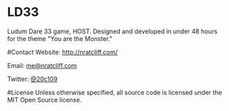 # LD33
Ludum Dare 33 game, HOST. Designed and developed in under 48 hours for the theme "You are the Monster."

#Contact
Website: http://nratcliff.com/

Email: me@nratcliff.com

Twitter: [@20c109](https://twitter.com/20c109)

#License
Unless otherwise specified, all source code is licensed under the MIT Open Source license.
